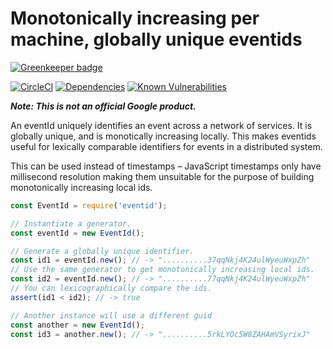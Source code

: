 # Monotonically increasing per machine, globally unique eventids

[![Greenkeeper badge](https://badges.greenkeeper.io/google/eventid-js.svg)](https://greenkeeper.io/)

[![CircleCI][circle-image]][circle-url]
[![Dependencies][david-image]][david-url]
[![Known Vulnerabilities][snyk-image]][snyk-url]

***Note: This is not an official Google product.***

An eventId uniquely identifies an event across a network of services. It is
globally unique, and is monotically increasing locally. This makes eventids
useful for lexically comparable identifiers for events in a distributed system.

This can be used instead of timestamps – JavaScript timestamps only have
millisecond resolution making them unsuitable for the purpose of building
monotonically increasing local ids.

```js
const EventId = require('eventid');

// Instantiate a generator.
const eventId = new EventId();

// Generate a globally unique identifier.
const id1 = eventId.new(); // -> "..........37qqNkj4K24ulWyeuWxpZh"
// Use the same generator to get monotonically increasing local ids.
const id2 = eventId.new(); // -> "..........77qqNkj4K24ulWyeuWxpZh"
// You can lexicographically compare the ids.
assert(id1 < id2); // -> true

// Another instance will use a different guid
const another = new EventId();
const id3 = another.new(); // -> "..........5rkLYOc5W8ZAHAmVSyrixJ"
```

[circle-image]: https://circleci.com/gh/google/eventid-js.svg?style=svg
[circle-url]: https://circleci.com/gh/google/eventid-js
[david-image]: https://david-dm.org/google/eventid-js.svg
[david-url]: https://david-dm.org/google/eventid-js
[snyk-image]: https://snyk.io/test/github/google/eventid-js/badge.svg
[snyk-url]: https://snyk.io/test/github/google/eventid-js